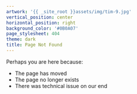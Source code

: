 ```yaml
---
artwork: '{{ _site_root }}assets/img/tim-9.jpg'
vertical_position: center
horizontal_position: right
background_color: '#0B0A07'
page_stylesheet: 404
theme: dark
title: Page Not Found
---
```

Perhaps you are here because:

- The page has moved
- The page no longer exists
- There was technical issue on our end